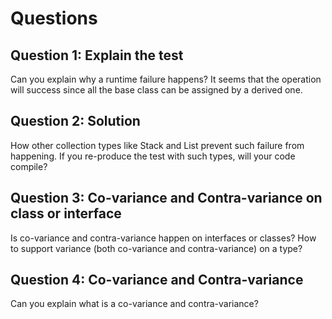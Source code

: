 # Questions

## Question 1: Explain the test

Can you explain why a runtime failure happens? It seems that the operation will success since all the base class can be assigned by a derived one.

## Question 2: Solution

How other collection types like Stack<T> and List<T> prevent such failure from happening. If you re-produce the test with such types, will your code compile?

## Question 3: Co-variance and Contra-variance on class or interface

Is co-variance and contra-variance happen on interfaces or classes? How to support variance (both co-variance and contra-variance) on a type?

## Question 4: Co-variance and Contra-variance

Can you explain what is a co-variance and contra-variance?